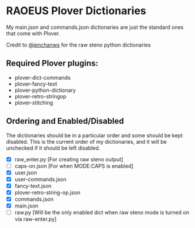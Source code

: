 # RAOEUS Plover Dictionaries

My main.json and commands.json dictionaries are just the standard ones that come with Plover.

Credit to [@jenchanws](https://gist.github.com/jenchanws/5c8dedb826c775fc2a1521c9b9104ea9) for the raw steno python dictionaries

## Required Plover plugins:

- plover-dict-commands
- plover-fancy-text
- plover-python-dictionary
- plover-retro-stringop
- plover-stitching

## Ordering and Enabled/Disabled

The dictionaries should be in a particular order and some should be kept disabled. This is the current order of my dictionaries, and it will be unchecked if it should be left disabled. 

- [x] raw_enter.py [For creating raw steno output]
- [ ] caps-on.json [For when MODE:CAPS is enabled]
- [x] user.json 
- [x] user-commands.json
- [x] fancy-text.json
- [x] plover-retro-string-op.json
- [x] commands.json
- [x] main.json
- [ ] raw.py [Will be the only enabled dict when raw steno mode is turned on via raw-enter.py]
